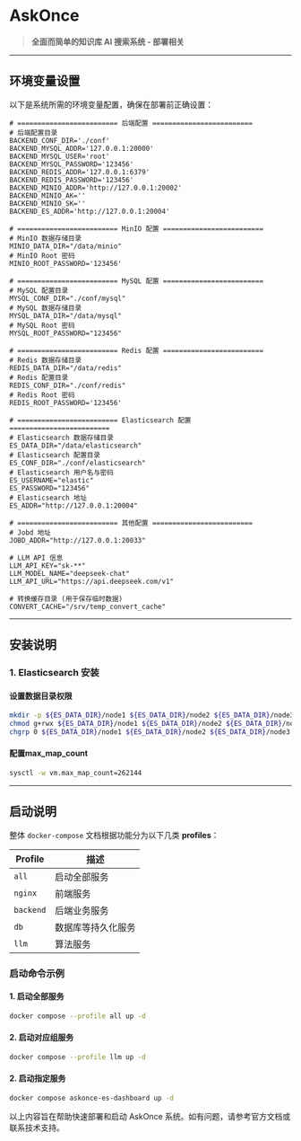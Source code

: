 # **AskOnce**
> **全面而简单的知识库 AI 搜索系统 - 部署相关**

---

## **环境变量设置**

以下是系统所需的环境变量配置，确保在部署前正确设置：

```shell
# ========================= 后端配置 =========================
# 后端配置目录
BACKEND_CONF_DIR='./conf'
BACKEND_MYSQL_ADDR='127.0.0.1:20000'
BACKEND_MYSQL_USER='root'
BACKEND_MYSQL_PASSWORD='123456'
BACKEND_REDIS_ADDR='127.0.0.1:6379'
BACKEND_REDIS_PASSWORD='123456'
BACKEND_MINIO_ADDR='http://127.0.0.1:20002'
BACKEND_MINIO_AK=''
BACKEND_MINIO_SK=''
BACKEND_ES_ADDR='http://127.0.0.1:20004'

# ========================= MinIO 配置 =========================
# MinIO 数据存储目录
MINIO_DATA_DIR="/data/minio"
# MinIO Root 密码
MINIO_ROOT_PASSWORD='123456'

# ========================= MySQL 配置 =========================
# MySQL 配置目录
MYSQL_CONF_DIR="./conf/mysql"
# MySQL 数据存储目录
MYSQL_DATA_DIR="/data/mysql"
# MySQL Root 密码
MYSQL_ROOT_PASSWORD="123456"

# ========================= Redis 配置 =========================
# Redis 数据存储目录
REDIS_DATA_DIR="/data/redis"
# Redis 配置目录
REDIS_CONF_DIR="./conf/redis"
# Redis Root 密码
REDIS_ROOT_PASSWORD='123456'

# ========================= Elasticsearch 配置 =========================
# Elasticsearch 数据存储目录
ES_DATA_DIR="/data/elasticsearch"
# Elasticsearch 配置目录
ES_CONF_DIR="./conf/elasticsearch"
# Elasticsearch 用户名与密码
ES_USERNAME="elastic"
ES_PASSWORD="123456"
# Elasticsearch 地址
ES_ADDR="http://127.0.0.1:20004"

# ========================= 其他配置 =========================
# Jobd 地址
JOBD_ADDR="http://127.0.0.1:20033"

# LLM API 信息
LLM_API_KEY="sk-**"
LLM_MODEL_NAME="deepseek-chat"
LLM_API_URL="https://api.deepseek.com/v1"

# 转换缓存目录 (用于保存临时数据)
CONVERT_CACHE="/srv/temp_convert_cache"

```
---

## **安装说明**

### **1. Elasticsearch 安装**

#### **设置数据目录权限**
```bash
mkdir -p ${ES_DATA_DIR}/node1 ${ES_DATA_DIR}/node2 ${ES_DATA_DIR}/node3
chmod g+rwx ${ES_DATA_DIR}/node1 ${ES_DATA_DIR}/node2 ${ES_DATA_DIR}/node3
chgrp 0 ${ES_DATA_DIR}/node1 ${ES_DATA_DIR}/node2 ${ES_DATA_DIR}/node3
```
#### **配置max_map_count**
```bash
sysctl -w vm.max_map_count=262144
```
---

## **启动说明**

整体 `docker-compose` 文档根据功能分为以下几类 **profiles**：

| **Profile** | **描述**                 |
|-------------|--------------------------|
| `all`       | 启动全部服务              |
| `nginx`     | 前端服务                 |
| `backend`   | 后端业务服务             |
| `db`        | 数据库等持久化服务        |
| `llm`       | 算法服务                 |

### **启动命令示例**

#### **1. 启动全部服务**
```bash
docker compose --profile all up -d
```
#### **2. 启动对应组服务**
```bash
docker compose --profile llm up -d
```

#### **2. 启动指定服务**
```bash
docker compose askonce-es-dashboard up -d
```

以上内容旨在帮助快速部署和启动 AskOnce 系统。如有问题，请参考官方文档或联系技术支持。





